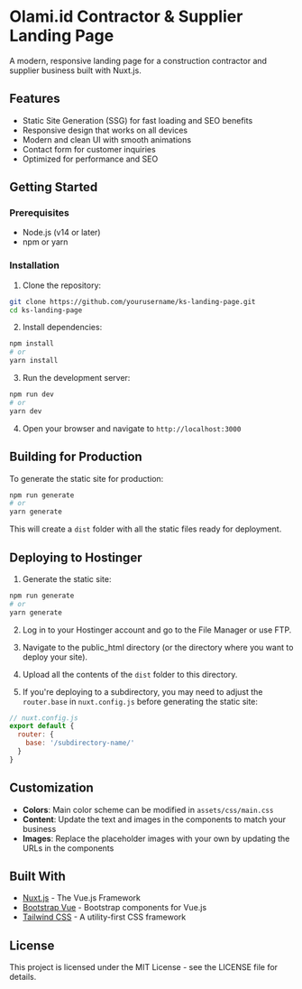 # Olami.id Contractor & Supplier Landing Page

A modern, responsive landing page for a construction contractor and supplier business built with Nuxt.js.

## Features

- Static Site Generation (SSG) for fast loading and SEO benefits
- Responsive design that works on all devices
- Modern and clean UI with smooth animations
- Contact form for customer inquiries
- Optimized for performance and SEO

## Getting Started

### Prerequisites

- Node.js (v14 or later)
- npm or yarn

### Installation

1. Clone the repository:
```bash
git clone https://github.com/yourusername/ks-landing-page.git
cd ks-landing-page
```

2. Install dependencies:
```bash
npm install
# or
yarn install
```

3. Run the development server:
```bash
npm run dev
# or
yarn dev
```

4. Open your browser and navigate to `http://localhost:3000`

## Building for Production

To generate the static site for production:

```bash
npm run generate
# or
yarn generate
```

This will create a `dist` folder with all the static files ready for deployment.

## Deploying to Hostinger

1. Generate the static site:
```bash
npm run generate
# or
yarn generate
```

2. Log in to your Hostinger account and go to the File Manager or use FTP.

3. Navigate to the public_html directory (or the directory where you want to deploy your site).

4. Upload all the contents of the `dist` folder to this directory.

5. If you're deploying to a subdirectory, you may need to adjust the `router.base` in `nuxt.config.js` before generating the static site:

```javascript
// nuxt.config.js
export default {
  router: {
    base: '/subdirectory-name/'
  }
}
```

## Customization

- **Colors**: Main color scheme can be modified in `assets/css/main.css`
- **Content**: Update the text and images in the components to match your business
- **Images**: Replace the placeholder images with your own by updating the URLs in the components

## Built With

- [Nuxt.js](https://nuxtjs.org/) - The Vue.js Framework
- [Bootstrap Vue](https://bootstrap-vue.org/) - Bootstrap components for Vue.js
- [Tailwind CSS](https://tailwindcss.com/) - A utility-first CSS framework

## License

This project is licensed under the MIT License - see the LICENSE file for details.